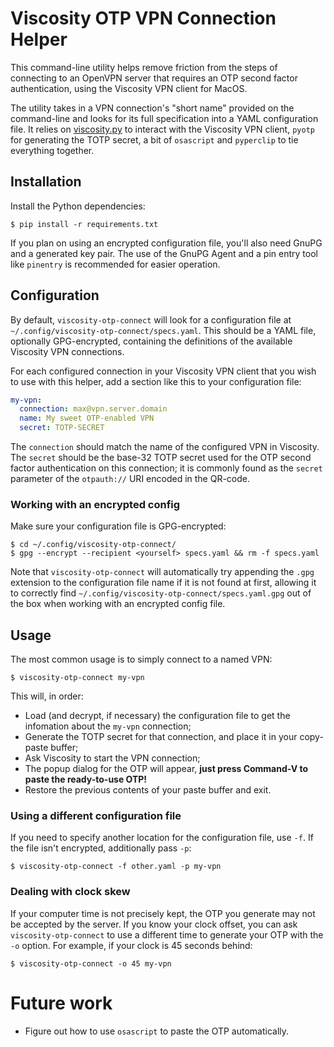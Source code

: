 # Viscosity OTP VPN Connection Helper

This command-line utility helps remove friction from the steps of
connecting to an OpenVPN server that requires an OTP second factor
authentication, using the Viscosity VPN client for MacOS.

The utility takes in a VPN connection's "short name" provided on the
command-line and looks for its full specification into a YAML
configuration file. It relies on
[viscosity.py](https://github.com/andreax79/viscosity.py) to interact
with the Viscosity VPN client, `pyotp` for generating the TOTP secret, a
bit of `osascript` and `pyperclip` to tie everything together.

## Installation

Install the Python dependencies:

```
$ pip install -r requirements.txt
```

If you plan on using an encrypted configuration file, you'll also need
GnuPG and a generated key pair. The use of the GnuPG Agent and a pin
entry tool like `pinentry` is recommended for easier operation.

## Configuration

By default, `viscosity-otp-connect` will look for a configuration file
at `~/.config/viscosity-otp-connect/specs.yaml`. This should be a YAML
file, optionally GPG-encrypted, containing the definitions of the
available Viscosity VPN connections.

For each configured connection in your Viscosity VPN client that you
wish to use with this helper, add a section like this to your
configuration file:

```yaml
my-vpn:
  connection: max@vpn.server.domain
  name: My sweet OTP-enabled VPN
  secret: TOTP-SECRET
```

The `connection` should match the name of the configured VPN in
Viscosity. The `secret` should be the base-32 TOTP secret used for the
OTP second factor authentication on this connection; it is commonly
found as the `secret` parameter of the `otpauth://` URI encoded in the
QR-code.

### Working with an encrypted config

Make sure your configuration file is GPG-encrypted:

```
$ cd ~/.config/viscosity-otp-connect/
$ gpg --encrypt --recipient <yourself> specs.yaml && rm -f specs.yaml
```

Note that `viscosity-otp-connect` will automatically try appending the
`.gpg` extension to the configuration file name if it is not found at
first, allowing it to correctly find
`~/.config/viscosity-otp-connect/specs.yaml.gpg` out of the box when
working with an encrypted config file.

## Usage

The most common usage is to simply connect to a named VPN:

```
$ viscosity-otp-connect my-vpn
```

This will, in order:

* Load (and decrypt, if necessary) the configuration file to get the
  infomation about the `my-vpn` connection;
* Generate the TOTP secret for that connection, and place it in your
  copy-paste buffer;
* Ask Viscosity to start the VPN connection;
* The popup dialog for the OTP will appear, **just press Command-V to
  paste the ready-to-use OTP!**
* Restore the previous contents of your paste buffer and exit.

### Using a different configuration file

If you need to specify another location for the configuration file, use
`-f`. If the file isn't encrypted, additionally pass `-p`:

```
$ viscosity-otp-connect -f other.yaml -p my-vpn
```

### Dealing with clock skew

If your computer time is not precisely kept, the OTP you generate may
not be accepted by the server. If you know your clock offset, you can
ask `viscosity-otp-connect` to use a different time to generate your OTP
with the `-o` option. For example, if your clock is 45 seconds behind:

```
$ viscosity-otp-connect -o 45 my-vpn
```

# Future work

* Figure out how to use `osascript` to paste the OTP automatically.
